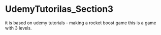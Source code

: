 # UdemyTutorilas_Section3
it is based on udemy tutorials - making a rocket boost game
this is a game with 3 levels. 
